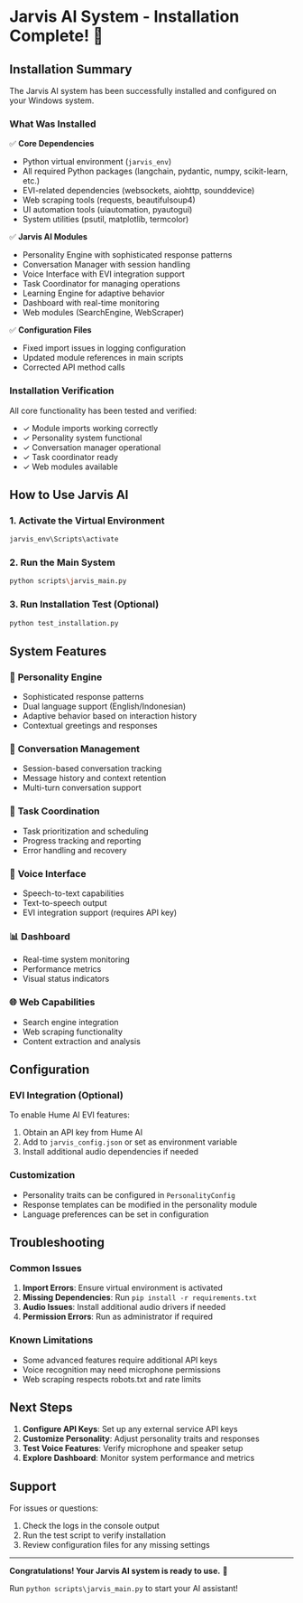 # Jarvis AI System - Installation Complete! 🎉

## Installation Summary

The Jarvis AI system has been successfully installed and configured on your Windows system.

### What Was Installed

✅ **Core Dependencies**
- Python virtual environment (`jarvis_env`)
- All required Python packages (langchain, pydantic, numpy, scikit-learn, etc.)
- EVI-related dependencies (websockets, aiohttp, sounddevice)
- Web scraping tools (requests, beautifulsoup4)
- UI automation tools (uiautomation, pyautogui)
- System utilities (psutil, matplotlib, termcolor)

✅ **Jarvis AI Modules**
- Personality Engine with sophisticated response patterns
- Conversation Manager with session handling
- Voice Interface with EVI integration support
- Task Coordinator for managing operations
- Learning Engine for adaptive behavior
- Dashboard with real-time monitoring
- Web modules (SearchEngine, WebScraper)

✅ **Configuration Files**
- Fixed import issues in logging configuration
- Updated module references in main scripts
- Corrected API method calls

### Installation Verification

All core functionality has been tested and verified:
- ✓ Module imports working correctly
- ✓ Personality system functional
- ✓ Conversation manager operational
- ✓ Task coordinator ready
- ✓ Web modules available

## How to Use Jarvis AI

### 1. Activate the Virtual Environment
```bash
jarvis_env\Scripts\activate
```

### 2. Run the Main System
```bash
python scripts\jarvis_main.py
```

### 3. Run Installation Test (Optional)
```bash
python test_installation.py
```

## System Features

### 🤖 **Personality Engine**
- Sophisticated response patterns
- Dual language support (English/Indonesian)
- Adaptive behavior based on interaction history
- Contextual greetings and responses

### 💬 **Conversation Management**
- Session-based conversation tracking
- Message history and context retention
- Multi-turn conversation support

### 🎯 **Task Coordination**
- Task prioritization and scheduling
- Progress tracking and reporting
- Error handling and recovery

### 🎤 **Voice Interface**
- Speech-to-text capabilities
- Text-to-speech output
- EVI integration support (requires API key)

### 📊 **Dashboard**
- Real-time system monitoring
- Performance metrics
- Visual status indicators

### 🌐 **Web Capabilities**
- Search engine integration
- Web scraping functionality
- Content extraction and analysis

## Configuration

### EVI Integration (Optional)
To enable Hume AI EVI features:
1. Obtain an API key from Hume AI
2. Add to `jarvis_config.json` or set as environment variable
3. Install additional audio dependencies if needed

### Customization
- Personality traits can be configured in `PersonalityConfig`
- Response templates can be modified in the personality module
- Language preferences can be set in configuration

## Troubleshooting

### Common Issues

1. **Import Errors**: Ensure virtual environment is activated
2. **Missing Dependencies**: Run `pip install -r requirements.txt`
3. **Audio Issues**: Install additional audio drivers if needed
4. **Permission Errors**: Run as administrator if required

### Known Limitations

- Some advanced features require additional API keys
- Voice recognition may need microphone permissions
- Web scraping respects robots.txt and rate limits

## Next Steps

1. **Configure API Keys**: Set up any external service API keys
2. **Customize Personality**: Adjust personality traits and responses
3. **Test Voice Features**: Verify microphone and speaker setup
4. **Explore Dashboard**: Monitor system performance and metrics

## Support

For issues or questions:
1. Check the logs in the console output
2. Run the test script to verify installation
3. Review configuration files for any missing settings

---

**Congratulations! Your Jarvis AI system is ready to use.** 🚀

Run `python scripts\jarvis_main.py` to start your AI assistant!
